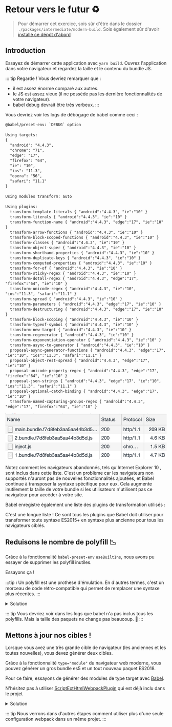 # Retour vers le futur :recycle:

> Pour démarrer cet exercice, sois sûr d'être dans le dossier `./packages/intermediate/modern-build`.
> Sois également sûr d'avoir [installé ce dépôt d'abord](../README.md#install)

## Introduction

Essayez de démarrer cette application avec `yarn build`.
Ouvrez l'application dans votre navigateur et regardez la taille et le contenu du bundle JS.

::: tip Regarde !
Vous devriez remarquer que :

- il est assez énorme comparé aux autres.
- le JS est assez vieux (il ne possède pas les dernière fonctionnalités de votre navigateur).
- babel debug devrait être très verbeux.
  :::

Vous devriez voir les logs de débogage de babel comme ceci :

```txt{9}
@babel/preset-env: `DEBUG` option

Using targets:
{
  "android": "4.4.3",
  "chrome": "71",
  "edge": "17",
  "firefox": "64",
  "ie": "10",
  "ios": "11.3",
  "opera": "56",
  "safari": "11.1"
}

Using modules transform: auto

Using plugins:
  transform-template-literals { "android":"4.4.3", "ie":"10" }
  transform-literals { "android":"4.4.3", "ie":"10" }
  transform-function-name { "android":"4.4.3", "edge":"17", "ie":"10" }
  transform-arrow-functions { "android":"4.4.3", "ie":"10" }
  transform-block-scoped-functions { "android":"4.4.3", "ie":"10" }
  transform-classes { "android":"4.4.3", "ie":"10" }
  transform-object-super { "android":"4.4.3", "ie":"10" }
  transform-shorthand-properties { "android":"4.4.3", "ie":"10" }
  transform-duplicate-keys { "android":"4.4.3", "ie":"10" }
  transform-computed-properties { "android":"4.4.3", "ie":"10" }
  transform-for-of { "android":"4.4.3", "ie":"10" }
  transform-sticky-regex { "android":"4.4.3", "ie":"10" }
  transform-dotall-regex { "android":"4.4.3", "edge":"17", "firefox":"64", "ie":"10" }
  transform-unicode-regex { "android":"4.4.3", "ie":"10", "ios":"11.3", "safari":"11.1" }
  transform-spread { "android":"4.4.3", "ie":"10" }
  transform-parameters { "android":"4.4.3", "edge":"17", "ie":"10" }
  transform-destructuring { "android":"4.4.3", "edge":"17", "ie":"10" }
  transform-block-scoping { "android":"4.4.3", "ie":"10" }
  transform-typeof-symbol { "android":"4.4.3", "ie":"10" }
  transform-new-target { "android":"4.4.3", "ie":"10" }
  transform-regenerator { "android":"4.4.3", "ie":"10" }
  transform-exponentiation-operator { "android":"4.4.3", "ie":"10" }
  transform-async-to-generator { "android":"4.4.3", "ie":"10" }
  proposal-async-generator-functions { "android":"4.4.3", "edge":"17", "ie":"10", "ios":"11.3", "safari":"11.1" }
  proposal-object-rest-spread { "android":"4.4.3", "edge":"17", "ie":"10" }
  proposal-unicode-property-regex { "android":"4.4.3", "edge":"17", "firefox":"64", "ie":"10" }
  proposal-json-strings { "android":"4.4.3", "edge":"17", "ie":"10", "ios":"11.3", "safari":"11.1" }
  proposal-optional-catch-binding { "android":"4.4.3", "edge":"17", "ie":"10" }
  transform-named-capturing-groups-regex { "android":"4.4.3", "edge":"17", "firefox":"64", "ie":"10" }
```

![build size](../img/build.png)

Notez comment les navigateurs abandonnés, tels qu'Internet Explorer 10 , sont inclus dans cette liste.
C'est un problème car les navigateurs non supportés n'auront pas de nouvelles fonctionnalités ajoutées, et Babel continue à transposer la syntaxe spécifique pour eux.
Cela augmente inutilement la taille de votre bundle si les utilisateurs n'utilisent pas ce navigateur pour accéder à votre site.

Babel enregistre également une liste des plugins de transformation utilisés :

C'est une longue liste ! Ce sont tous les plugins que Babel doit utiliser pour transformer toute syntaxe ES2015+ en syntaxe plus ancienne pour tous les navigateurs ciblés.

## Reduisons le nombre de polyfill :chart_with_downwards_trend:

Grâce à la fonctionnalité `babel-preset-env` `useBuiltIns`, nous avons pu essayer de supprimer les polyfill inutiles.

Essayons ça !

:::tip
:information_source: Un polyfill est une prothèse d'émulation.
En d'autres termes, c'est un morceau de code rétro-compatible qui permet de remplacer une syntaxe plus récentes.
:::

<details>
<summary>Solution</summary>

```json{7}
{
  "presets": [
    [
      "@babel/preset-env",
      {
        "targets": "last 2 versions",
        "useBuiltIns": "usage",
        "debug": true
      }
    ]
  ],
  "plugins": ["@babel/plugin-syntax-dynamic-import"]
}
```

</details>

::: tip
Vous devriez voir dans les logs que babel n'a pas inclus tous les polyfills. Mais la taille des paquets ne change pas beaucoup. :tada:
:::

## Mettons à jour nos cibles !

Lorsque vous avez une très grande cible de navigateur (les anciennes et les toutes nouvelles), vous devez générer deux cibles.

Grâce à la fonctionnalité `type="module"` du navigateur web moderne, vous pouvez générer un gros bundle es5 et un tout nouveau paquet ES2018.

Pour ce faire, essayons de générer des modules de type target avec [Babel](https://babeljs.io/docs/en/babel-preset-env#targetsesmodules).

N'hésitez pas à utiliser [ScriptExtHtmlWebpackPlugin](https://github.com/numical/script-ext-html-webpack-plugin) qui est déjà inclu dans le projet

<details>
<summary>Solution</summary>

```json{6-8}
{
  "presets": [
    [
      "@babel/preset-env",
      {
        "targets": {
          "esmodules": true
        },
        "useBuiltIns": "usage",
        "debug": true
      }
    ]
  ],
  "plugins": ["@babel/plugin-syntax-dynamic-import"]
}
```

```js{5,15,53-62}
const path = require("path");
const HtmlWebpackPlugin = require("html-webpack-plugin");
const CleanWebpackPlugin = require("clean-webpack-plugin");
const VueLoaderPlugin = require("vue-loader/lib/plugin");
const ScriptExtHtmlWebpackPlugin = require("script-ext-html-webpack-plugin");

module.exports = {
  mode: "production",
  entry: "./src/main.js", // The source module of our dependency graph
  devServer: {
    contentBase: "./dist"
  },
  output: {
    // Configuration of what we tell webpack to generate (here, a ./dist/main.js file)
    filename: "[name].bundle.[hash].mjs",
    path: path.resolve(__dirname, "dist")
  },
  module: {
    rules: [
      {
        test: /\.js$/,
        exclude: /node_modules/,
        loader: "babel-loader"
      },
      {
        test: /\.jpg$/,
        use: [
          {
            loader: "file-loader",
            options: {
              outputPath: "assets",
              publicPath: "assets"
            }
          }
        ]
      },
      {
        test: /\.(sass|css)$/,
        use: ["style-loader", "css-loader", "sass-loader"]
      },
      {
        test: /\.vue$/,
        use: "vue-loader"
      }
    ]
  },
  plugins: [
    new VueLoaderPlugin(),
    new CleanWebpackPlugin("dist"),
    new HtmlWebpackPlugin({
      template: "./src/index.html"
    }),
    new ScriptExtHtmlWebpackPlugin({
      module: /\.mjs$/,
      custom: [
        {
          test: /\.js$/,
          attribute: "nomodule",
          value: ""
        }
      ]
    })
  ]
};
```

</details>

::: tip
Nous verrons dans d'autres étapes comment utiliser plus d'une seule configuration webpack dans un même projet.
:::
